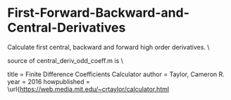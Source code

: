 # First-Forward-Backward-and-Central-Derivatives
Calculate first central, backward and forward high order derivatives. \

source of central_deriv_odd_coeff.m is \


  title = Finite Difference Coefficients Calculator
  author = Taylor, Cameron R.
  year = 2016
  howpublished = \url{https://web.media.mit.edu/~crtaylor/calculator.html

